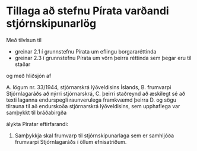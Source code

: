 # Tillaga að stefnu Pírata varðandi stjórnskipunarlög

Með tilvísun til

- greinar 2.1 í grunnstefnu Pírata um eflingu borgararéttinda
- greinar 2.3 í grunnstefnu Pírata um vörn þeirra réttinda sem þegar eru til staðar

og með hliðsjón af

A. lögum nr. 33/1944, stjórnarskrá lýðveldisins Íslands,
B. frumvarpi Stjórnlagaráðs að nýrri stjórnarskrá,
C. þeirri staðreynd að æskilegt sé að texti laganna endurspegli raunverulega
   framkvæmd þeirra
D. og sögu tilrauna til að endurskoða stjórnarskrá lýðveldisins, sem upphaflega
   var samþykkt til bráðabirgða

álykta Píratar eftirfarandi:

1. Samþykkja skal frumvarp til stjórnskipunarlaga sem er samhljóða frumvarpi
   Stjórnlagaráðs í öllum efnisatriðum.
